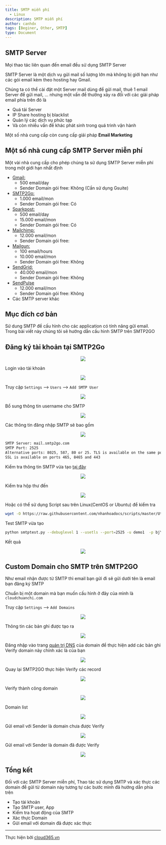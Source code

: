 ```yaml
---
title: SMTP miễn phí
  - Linux
description: SMTP miễn phí
author: canhdx
tags: [Beginer, Other, SMTP]
type: Document
---
```


## SMTP Server 

Mọi thao tác liên quan đến email đều sử dụng SMTP Server

SMTP Server là một dịch vụ gửi mail số lượng lớn mà không bị giới hạn như các gói email kèm theo hosting hay Gmail. 

Chúng ta có thể cài đặt một Server mail dùng để gửi mail, thuê 1 email Server để gửi mail, ... nhưng một vấn đề thường xảy ra đối với các giải pháp email phía trên đó là 
- Quá tải Server 
- IP Share hosting bị blacklist
- Quản lý các dịch vụ phức tạp 
- Và còn nhiều vấn đề khác phát sinh trong quá trình vận hành

Một số nhà cung cấp còn cung cấp giải pháp **Email Marketing**

## Một số nhà cung cấp SMTP Server miễn phí

Một vài nhà cung cấp cho phép chúng ta sử dụng SMTP Server miễn phí trong một giới hạn nhất định 

- <a href="https://support.google.com/a/answer/166852?hl=en&ref_topic=28609" target="_blank">Gmail:</a>
	+ 500 email/day
	+ Sender Domain gói free: Không (Cần sử dụng Gsuite)
- <a href="https://www.smtp2go.com/pricing/" target="_blank">SMTP2Go:</a> 
	+ 1.000 email/mon
	+ Sender Domain gói free: Có 
- <a href="https://www.sparkpost.com/pricing/" target="_blank">Sparkpost: </a>
	+ 500 email/day
	+ 15.000 email/mon
	+ Sender Domain gói free: Có
- <a href="https://mailchimp.com/pricing/" target="_blank">Mailchimp:</a> 
	+ 12.000 email/mon
	+ Sender Domain gói free: 
- <a href="https://www.mailgun.com/pricing" target="_blank">Mailgun:</a> 
	+ 100 email/hours
	+ 10.000 email/mon
	+ Sender Domain gói free: Không
- <a href="https://sendgrid.com/pricing/" target="_blank">SendGrid:</a> 
	+ 40.000 email/mon
	+ Sender Domain gói free: Không
- <a href="https://sendpulse.com/prices" target="_blank">SendPulse</a>
	+ 12.000 email/mon
	+ Sender Domain gói free: Không
- Các SMTP server khác 

## Mục đích cơ bản 
Sử dung SMTP để cấu hình cho các application có tính năng gửi email. Trong bài viết này chúng tôi sẽ hướng dẫn cấu hình SMTP trên SMTP2GO

## Đăng ký tài khoản tại SMTP2Go 
<p align="center">
<img src="/images/img-smtp/smtp2go-01.png">
</p>

Login vào tài khoản 
<p align="center">
<img src="/images/img-smtp/smtp2go-02.png">
</p>

Truy cập `Settings` --> `Users` --> `Add SMTP User`
<p align="center">
<img src="/images/img-smtp/smtp2go-03.png">
</p>

Bổ sung thông tin username cho SMTP
<p align="center">
<img src="/images/img-smtp/smtp2go-04.png">
</p>

Các thông tin đăng nhập SMTP sẽ bao gồm 
<p align="center">
<img src="/images/img-smtp/smtp2go-05.png">
</p>

```sh 
SMTP Server: mail.smtp2go.com
SMTP Port: 2525
Alternative ports: 8025, 587, 80 or 25. TLS is available on the same ports.
SSL is available on ports 465, 8465 and 443
```

Kiểm tra thông tin SMTP vừa tạo <a href="https://www.smtper.net/" target="_blank">tại đây</a>
<p align="center">
<img src="/images/img-smtp/smtp2go-06.png">
</p>


Kiểm tra hộp thư đến 
<p align="center">
<img src="/images/img-smtp/smtp2go-07.png">
</p>

Hoặc có thể sử dụng Script sau trên Linux(CentOS or Ubuntu) để kiểm tra 
```sh 
wget -O https://raw.githubusercontent.com/nhanhoadocs/scripts/master/Utilities/smtp_test.py smtp_test.py
```

Test SMTP vừa tạo 
```sh 
python smtptest.py --debuglevel 1 --usetls --port=2525 -u demo1  -p bjY0MHQ0NW**** "CanhDX <canhdx@cloudchuanchi.com>" canhdx@nhanhoa.com.vn mail.smtp2go.com
```

Kết quả
<p align="center">
<img src="/images/img-smtp/smtp2go-07'.png">
</p>


## Custom Domain cho SMTP trên SMTP2GO

Như email nhận được từ SMTP thì email bạn gửi đi sẽ gửi dưới tên là email bạn đăng ký SMTP

Chuẩn bị một domain mà bạn muốn cấu hình ở đây của mình là `cloudchuanchi.com`

Truy cập `Settings` --> `Add Domains`
<p align="center">
<img src="/images/img-smtp/smtp2go-08.png">
</p>

Thông tin các bản ghi được tạo ra 
<p align="center">
<img src="/images/img-smtp/smtp2go-09.png">
</p>

Đăng nhập vào trang <a href="https://zonedns.vn/" target="_blank">quản trị DNS</a> của domain để thực hiện add các bản ghi Verify domain này chính xác là của bạn 
<p align="center">
<img src="/images/img-smtp/smtp2go-10.png">
</p>

Quay lại SMTP2GO thực hiện Verify các record 
<p align="center">
<img src="/images/img-smtp/smtp2go-11.png">
</p>

Verify thành công domain
<p align="center">
<img src="/images/img-smtp/smtp2go-12.png">
</p>

Domain list 
<p align="center">
<img src="/images/img-smtp/smtp2go-13.png">
</p>

Gửi email với Sender là domain chưa được Verify 
<p align="center">
<img src="/images/img-smtp/smtp2go-14.png">
</p>

Gửi email với Sender là domain đã được Verify 
<p align="center">
<img src="/images/img-smtp/smtp2go-15.png">
</p>

## Tổng kết

Đối với các SMTP Server miễn phí, Thao tác sử dụng SMTP và xác thực các domain để gửi từ domain này tương tự các bước mình đã hướng dẫn phía trên
- Tạo tài khoản 
- Tạo SMTP user, App 
- Kiểm tra họat động của SMTP 
- Xác thực Domain 
- Gửi email với domain đã được xác thực 

---

Thực hiện bởi <a href="https://cloud365.vn/" target="_blank">cloud365.vn</a>